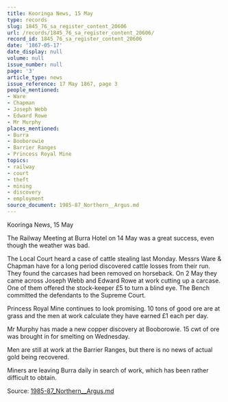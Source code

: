 ```yaml
---
title: Kooringa News, 15 May
type: records
slug: 1845_76_sa_register_content_20606
url: /records/1845_76_sa_register_content_20606/
record_id: 1845_76_sa_register_content_20606
date: '1867-05-17'
date_display: null
volume: null
issue_number: null
page: '3'
article_type: news
issue_reference: 17 May 1867, page 3
people_mentioned:
- Ware
- Chapman
- Joseph Webb
- Edward Rowe
- Mr Murphy
places_mentioned:
- Burra
- Booborowie
- Barrier Ranges
- Princess Royal Mine
topics:
- railway
- court
- theft
- mining
- discovery
- employment
source_document: 1985-87_Northern__Argus.md
---
```


Kooringa News, 15 May

The Railway Meeting at Burra Hotel on 14 May was a great success, even though the weather was bad.

The Local Court heard a case of cattle stealing last Monday.  Messrs Ware & Chapman have for a long period discovered cattle losses from their run.  They found the carcases had been removed on horseback.  On 2 May they came across Joseph Webb and Edward Rowe at work cutting up a carcase.  One of them offered the stock-keeper £5 to turn a blind eye.  The Bench committed the defendants to the Supreme Court.

Princess Royal Mine continues to look promising.  10 tons of good ore are at grass and the men at work calculate they have earned £1 each per day.

Mr Murphy has made a new copper discovery at Booborowie.  15 cwt of ore was brought in for smelting on Wednesday.

Men are still at work at the Barrier Ranges, but there is no news of actual gold being recovered.

Miners are leaving Burra daily in search of work, which has been rather difficult to obtain.

Source: [1985-87_Northern__Argus.md](/downloads/markdown/1985-87_Northern__Argus.md)
